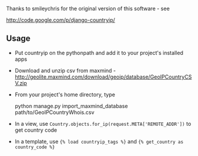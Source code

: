 Thanks to smileychris for the original version of this software - see 

http://code.google.com/p/django-countryip/






## Usage

* Put countryip on the pythonpath and add it to your project's installed apps
* Download and unzip csv from maxmind - http://geolite.maxmind.com/download/geoip/database/GeoIPCountryCSV.zip
* From your project's home directory, type


    python manage.py import\_maxmind\_database path/to/GeoIPCountryWhois.csv


* In a view, use `Country.objects.for_ip(request.META['REMOTE_ADDR'])` to get country code
* In a template, use `{% load countryip_tags %}` and `{% get_country as country_code %}`


